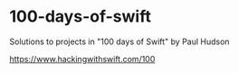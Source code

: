 # 100-days-of-swift

Solutions to projects in "100 days of Swift" by Paul Hudson

https://www.hackingwithswift.com/100
